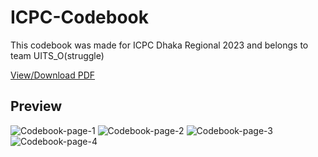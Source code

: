 # ICPC-Codebook
This codebook was made for ICPC Dhaka Regional 2023 and belongs to team UITS_O(struggle) 

[View/Download PDF](https://github.com/Salf1-Sabit/ICPC-Codebook/blob/main/UITS_O(struggle)%20ICPC%202023%20Codebook.pdf)

## Preview
![Codebook-page-1](https://github.com/Salf1-Sabit/ICPC-Codebook/assets/70028517/990eab2b-52cc-4984-be3a-4770029ccb57)
![Codebook-page-2](https://github.com/Salf1-Sabit/ICPC-Codebook/assets/70028517/096886d2-e6fe-4a1e-be12-48c055211fd3)
![Codebook-page-3](https://github.com/Salf1-Sabit/ICPC-Codebook/assets/70028517/d91356ba-3dd9-465a-a803-e6d582f26945)
![Codebook-page-4](https://github.com/Salf1-Sabit/ICPC-Codebook/assets/70028517/b76527b0-f752-41ee-be92-e3597246c48e)

